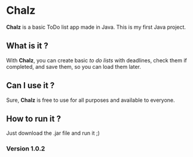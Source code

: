 # Chalz
**Chalz** is a basic ToDo list app made in Java.
This is my first Java project.

## What is it ?
With **Chalz**, you can create basic *to do lists* with deadlines, check them if completed,
and save them, so you can load them later.

## Can I use it ?
Sure, **Chalz** is free to use for all purposes and available to everyone.

## How to run it ?
Just download the .jar file and run it ;)

### Version 1.0.2
